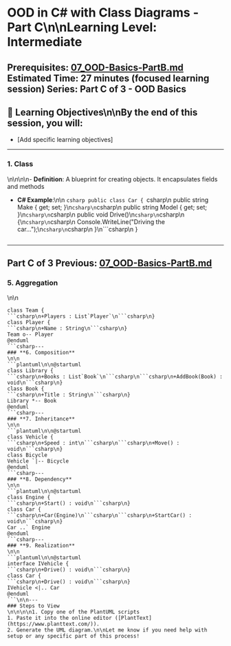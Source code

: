 # **OOD in C# with Class Diagrams** - Part C\n\n**Learning Level**: Intermediate
**Prerequisites**: [07_OOD-Basics-PartB.md](07_OOD-Basics-PartB.md)
**Estimated Time**: 27 minutes (focused learning session)
**Series**: Part C of 3 - OOD Basics
---
## 🎯 Learning Objectives\n\nBy the end of this session, you will:
- [Add specific learning objectives]
---
### **1. Class**\n\n\n\n- **Definition**: A blueprint for creating objects. It encapsulates fields and methods
- **C# Example**:\n\n  ```csharp
  public class Car
  {
```csharp\n  public string Make { get; set; }\n```csharp\n```csharp\n  public string Model { get; set; }\n```csharp\n```csharp\n  public void Drive()\n```csharp\n```csharp\n  {\n```csharp\n```csharp\n      Console.WriteLine("Driving the car...");\n```csharp\n```csharp\n  }\n```csharp\n  }
  ```csharp- **Class Diagram**: [Class Diagram for Car](https://www.plantuml.com/plantuml/uml/SoWkIImgAStDuU9BoIhEIImk5D0e5L9Bo2vEpK_oiy9Ep4DiIW_8p4L9Q0dCJ4HMLtLKXL93qD__cCIFPMEx9bUsKc1FpjIFpmIQZJYIMZ3LtA4ZDA3n0000)
---
**Part C of 3**
Previous: [07_OOD-Basics-PartB.md](07_OOD-Basics-PartB.md)
---
### **5. Aggregation**\n\n```plantuml\n\n@startuml
class Team {
```csharp\n+Players : List`Player`\n```csharp\n}
class Player {
```csharp\n+Name : String\n```csharp\n}
Team o-- Player
@enduml
```csharp---
### **6. Composition**\n\n```plantuml\n\n@startuml
class Library {
```csharp\n+Books : List`Book`\n```csharp\n```csharp\n+AddBook(Book) : void\n```csharp\n}
class Book {
```csharp\n+Title : String\n```csharp\n}
Library *-- Book
@enduml
```csharp---
### **7. Inheritance**\n\n```plantuml\n\n@startuml
class Vehicle {
```csharp\n+Speed : int\n```csharp\n```csharp\n+Move() : void\n```csharp\n}
class Bicycle
Vehicle `|-- Bicycle
@enduml
```csharp---
### **8. Dependency**\n\n```plantuml\n\n@startuml
class Engine {
```csharp\n+Start() : void\n```csharp\n}
class Car {
```csharp\n+Car(Engine)\n```csharp\n```csharp\n+StartCar() : void\n```csharp\n}
Car ..` Engine
@enduml
```csharp---
### **9. Realization**\n\n```plantuml\n\n@startuml
interface IVehicle {
```csharp\n+Drive() : void\n```csharp\n}
class Car {
```csharp\n+Drive() : void\n```csharp\n}
IVehicle <|.. Car
@enduml
```\n\n---
### Steps to View\n\n\n\n1. Copy one of the PlantUML scripts
1. Paste it into the online editor ([PlantText](https://www.planttext.com/)).
2. Generate the UML diagram.\n\nLet me know if you need help with setup or any specific part of this process!